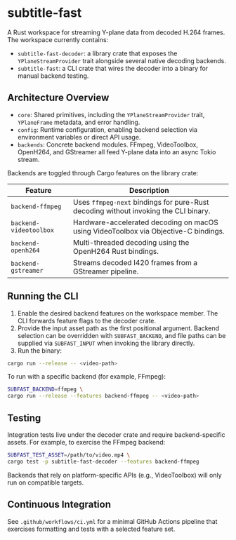 # subtitle-fast

A Rust workspace for streaming Y-plane data from decoded H.264 frames. The workspace currently contains:

- `subtitle-fast-decoder`: a library crate that exposes the `YPlaneStreamProvider` trait alongside several native decoding
  backends.
- `subtitle-fast`: a CLI crate that wires the decoder into a binary for manual backend testing.

## Architecture Overview

- `core`: Shared primitives, including the `YPlaneStreamProvider` trait, `YPlaneFrame` metadata, and error handling.
- `config`: Runtime configuration, enabling backend selection via environment variables or direct API usage.
- `backends`: Concrete backend modules. FFmpeg, VideoToolbox, OpenH264, and GStreamer all feed Y-plane data into an async
  Tokio stream.

Backends are toggled through Cargo features on the library crate:

| Feature | Description |
| ------- | ----------- |
| `backend-ffmpeg` | Uses `ffmpeg-next` bindings for pure-Rust decoding without invoking the CLI binary. |
| `backend-videotoolbox` | Hardware-accelerated decoding on macOS using VideoToolbox via Objective-C bindings. |
| `backend-openh264` | Multi-threaded decoding using the OpenH264 Rust bindings. |
| `backend-gstreamer` | Streams decoded I420 frames from a GStreamer pipeline. |

## Running the CLI

1. Enable the desired backend features on the workspace member. The CLI forwards feature flags to the decoder crate.
2. Provide the input asset path as the first positional argument. Backend selection can be overridden with
   `SUBFAST_BACKEND`, and file paths can be supplied via `SUBFAST_INPUT` when invoking the library directly.
3. Run the binary:

```bash
cargo run --release -- <video-path>
```

To run with a specific backend (for example, FFmpeg):

```bash
SUBFAST_BACKEND=ffmpeg \
cargo run --release --features backend-ffmpeg -- <video-path>
```

## Testing

Integration tests live under the decoder crate and require backend-specific assets. For example, to exercise the FFmpeg
backend:

```bash
SUBFAST_TEST_ASSET=/path/to/video.mp4 \
cargo test -p subtitle-fast-decoder --features backend-ffmpeg
```

Backends that rely on platform-specific APIs (e.g., VideoToolbox) will only run on compatible targets.

## Continuous Integration

See `.github/workflows/ci.yml` for a minimal GitHub Actions pipeline that exercises formatting and tests with a selected
feature set.
